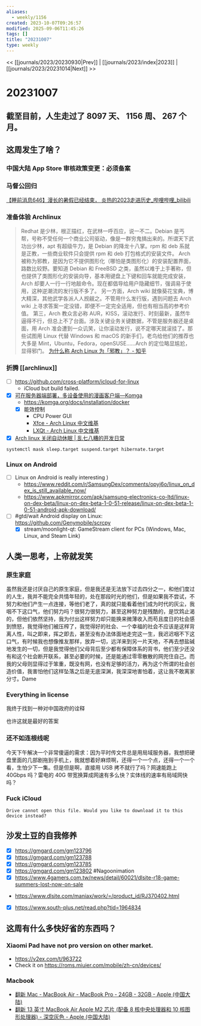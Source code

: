 ```yaml
---
aliases:
  - weekly/1156
created: 2023-10-07T09:26:57
modified: 2025-09-06T11:45:26
tags: []
title: "20231007"
type: weekly
---
```


<< [[journals/2023/20230930|Prev]] | [[journals/2023/index|2023]] | [[journals/2023/20231014|Next]] >>

# 20231007

## 截至目前，人生走过了 8097 天、 1156 周、 267 个月。

## 这周发生了啥？

### 中国大陆 App Store 审核政策变更：必须备案

### 马督公回归

[【睡前消息646】漫长的暑假已经结束， 炎热的2023走进历史\_哔哩哔哩\_bilibili](https://www.bilibili.com/video/BV188411y7dC/)

### 准备体验 Archlinux

> Redhat 是少林，根正描红，在武林一呼百应，说一不二。Debian 是丐帮，号称不受任何一个商业公司驱动，像是一群穷鬼搞出来的。所谓天下武功出少林，apt 有超级牛力，是 Debian 的降龙十八掌。rpm 和 deb 系就是正教，一些商业软件只会提供 rpm 和 deb 打包格式的安装文件。
  Arch 被称为邪教，是因为它不提供图形化（哪怕是类图形化）的安装配置界面，路数比较野。要知道 Debian 和 FreeBSD 之类，虽然以难于上手著称，但也提供了类图形化的安装向导，基本用键盘上下键和回车就能完成安装，Arch 却要人一行一行地敲命令。现在都倡导给用户隐藏细节，强调易于使用，这种逆潮流的发行版不多了。
  另一方面，Arch wiki 就像葵花宝典，博大精深，其他武学各派人人觊觎之。不管用什么发行版，遇到问题去 Arch wiki 上寻求答案一定没错，即便不一定完全适用，但也有相当高的参考价值。
  第三，Arch 教众言必称 AUR，KISS，滚动发行、时刻最新，虽然牛逼得不行，但总上不了台面。涉及关键业务关键数据，不管是服务器还是桌面，用 Arch 准会遭到一众讥笑，让你滚动发行，说不定哪天就滚挂了。那些试图用 Linux 代替 Windows 和 macOS 的新手们，老鸟给他们的推荐也大多是 Mint，Ubuntu，Fedora，openSUSE……Arch 的定位略显尴尬，显得邪门。
   [为什么称 Arch Linux 为「邪教」？ - 知乎](https://www.zhihu.com/question/49056249)

### 折腾 [[archlinux]]

- [ ] https://github.com/cross-platform/icloud-for-linux
  - iCloud but build failed.
- [x] [可在服务器端部署，多设备使用的漫画客户端—Komga](https://t.me/TestFlightCN/19787)
  - https://komga.org/docs/installation/docker
  - [x] 能效控制
	- CPU Power GUI
	- [Xfce - Arch Linux 中文维基](https://wiki.archlinuxcn.org/wiki/Xfce)
	- [LXQt - Arch Linux 中文维基](https://wiki.archlinuxcn.org/wiki/LXQt)
- [x] [Arch linux 关闭自动休眠 | 乱七八糟的开发日常](https://www.sunxiaolong.net/linux/archlinux-mask-autosleep/#)

```SHELL
systemctl mask sleep.target suspend.target hibernate.target
```

### Linux on Android

- [ ] Linux on Android is really interesting )
  - https://www.reddit.com/r/SamsungDex/comments/opyj6o/linux_on_dex_is_still_available_now/
  - https://www.apkmirror.com/apk/samsung-electronics-co-ltd/linux-on-dex-beta/linux-on-dex-beta-1-0-51-release/linux-on-dex-beta-1-0-51-android-apk-download/
- [ ] #gtd/wait Android display on Linux: https://github.com/Genymobile/scrcpy
	- [x] stream/moonlight-qt: GameStream client for PCs (Windows, Mac, Linux, and Steam Link)

## 人类一思考，上帝就发笑

### 原生家庭

虽然我还是讨厌自己的原生家庭，但是我还是无法放下过去四分之一，和他们度过的人生，我并不能完全共情年轻的，处在那段时光的他们，但是如果我不尝试，不努力和他们产生一点连接，等他们老了，真的就只能看着他们成为时代的灰尘，我咽不下这口气，他们努力吗？很努力很努力，甚至这种努力是残酷的，是饮鸩止渴的，但他们依然坚持，我为付出这样努力却只能换来微薄收入而苟且度日的社会感到愤怒，我觉得他们被压榨了，我觉得好的社会、一个幸福的社会不应该是这样背离人性，叫之即来，挥之即去，甚至没有办法体面地走完这一生，我迟迟咽不下这口气，有时候我也想像推友那样，放弃一切，远洋来到另一片天地，不再去想盐碱地发生的一切，但是我觉得他们父母背后至少都有保障体系的背书，他们至少还没有和这个社会断开联系，甚至必要的时候，还是能通过零零散散的网兜住自己。而我的父母则显得过于笨重，既没有网，也没有足够的活力，再为这个所谓的社会创造价值，我害怕他们这样坠落之后是无底深渊，我深深地害怕着，这让我不敢离家分寸。Dame

### Everything in license

我终于找到一种对中国政府的诠释

也许这就是最好的答案

### 还不如连根线呢

今天下午解决一个非常傻逼的需求：因为平时传文件总是用局域服务器，我想把硬盘里面的几部剧拖到手机上，我就想着好麻烦啊，还得一个一个点，还得一个一个看，生怕少下一集。但是但是啊，直接用 USB 拷不就行了吗？网速能跑上 40Gbps 吗？雷电的 40G 带宽换算成网速有多么快？实体线的速率有局域网快吗？

### Fuck iCloud

`Drive cannot open this file. Would you like to download it to this device instead?`

## 沙发土豆的自我修养

- [x] https://gmgard.com/gm123796
- [x] https://gmgard.com/gm123788
- [x] https://gmgard.com/gm123785
- [x] https://gmgard.com/gm123802 #Nagoonimation
- [x] https://www.4gamers.com.tw/news/detail/60021/dlsite-r18-game-summers-lost-now-on-sale
- https://www.dlsite.com/maniax/work/=/product_id/RJ370402.html
- [x] https://www.south-plus.net/read.php?tid=1964834

## 这周有什么多快好省的东西吗？

### Xiaomi Pad have not pro version on other market.

- https://v2ex.com/t/963722
- Check it on https://roms.miuier.com/mobile/zh-cn/devices/

### Macbook

- [翻新 Mac - MacBook Air - MacBook Pro - 24GB - 32GB - Apple (中国大陆)](https://www.apple.com.cn/shop/refurbished/mac/macbook-air-macbook-pro-24gb-32gb)
- [翻新 13 英寸 MacBook Air Apple M2 芯片 (配备 8 核中央处理器和 10 核图形处理器) - 深空灰色 - Apple (中国大陆)](https://www.apple.com.cn/shop/product/G15T5CH/A?fnode=a072fb32c7d2a28a2e39ada35c22755a91a45e38b4e2389e1dedceccf01fc7f186d2be51962dc3107d87913be65b7e9124c557735545701fbacec17481b5267ff285e2fdfa8438fbee072468cf125adb)
